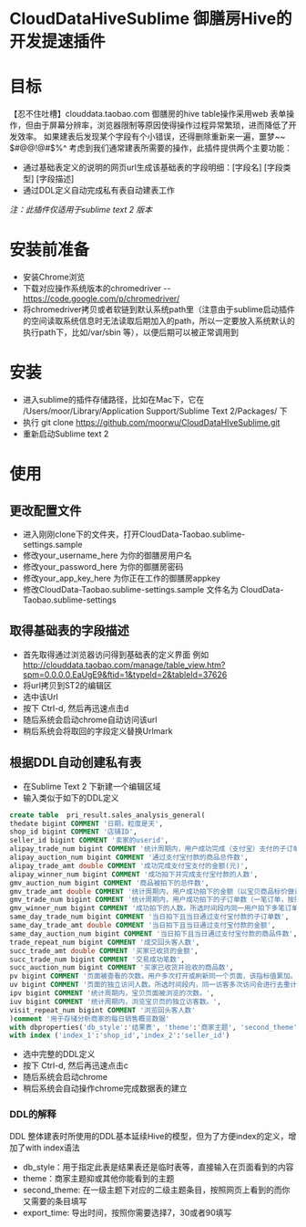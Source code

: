 CloudDataHiveSublime 御膳房Hive的开发提速插件
====================

# 目标
【忍不住吐槽】clouddata.taobao.com 御膳房的hive table操作采用web 表单操作，但由于屏幕分辨率，浏览器限制等原因使得操作过程异常繁琐，进而降低了开发效率。
如果建表后发现某个字段有个小错误，还得删除重新来一遍，噩梦~~ $#@@!@#$%^
考虑到我们通常建表所需要的操作，此插件提供两个主要功能：
- 通过基础表定义的说明的网页url生成该基础表的字段明细：[字段名] [字段类型] [字段描述]
- 通过DDL定义自动完成私有表自动建表工作

*注：此插件仅适用于sublime text 2 版本*

# 安装前准备
- 安装Chrome浏览
- 下载对应操作系统版本的chromedriver 
-- https://code.google.com/p/chromedriver/
- 将chromedriver拷贝或者软链到默认系统path里（注意由于sublime启动插件的空间读取系统信息时无法读取后期加入的path，所以一定要放入系统默认的执行path下，比如/var/sbin 等），以便后期可以被正常调用到

# 安装
- 进入sublime的插件存储路径，比如在Mac下，它在 /Users/moor/Library/Application Support/Sublime Text 2/Packages/ 下
- 执行 git clone https://github.com/moorwu/CloudDataHIveSublime.git
- 重新启动Sublime text 2

# 使用
## 更改配置文件
- 进入刚刚clone下的文件夹，打开CloudData-Taobao.sublime-settings.sample
- 修改your_username_here 为你的御膳房用户名
- 修改your_password_here 为你的御膳房密码
- 修改your_app_key_here 为你正在工作的御膳房appkey
- 修改CloudData-Taobao.sublime-settings.sample 文件名为 CloudData-Taobao.sublime-settings

## 取得基础表的字段描述
- 首先取得通过浏览器访问得到基础表的定义界面 例如 http://clouddata.taobao.com/manage/table_view.htm?spm=0.0.0.0.EaUgE9&ftid=1&typeId=2&tableId=37626
- 将url拷贝到ST2的编辑区
- 选中该Url
- 按下 Ctrl-d, 然后再迅速点击d
- 随后系统会启动chrome自动访问该url
- 稍后系统会将取回的字段定义替换Urlmark

## 根据DDL自动创建私有表
- 在Sublime Text 2 下新建一个编辑区域
- 输入类似于如下的DDL定义

```Sql
create table  pri_result.sales_analysis_general(
thedate bigint COMMENT '日期，粒度是天',
shop_id bigint COMMENT '店铺ID',
seller_id bigint COMMENT '卖家的userid',
alipay_trade_num bigint COMMENT '统计周期内，用户成功完成（支付宝）支付的子订单数（一笔订单，按照商品分拆为多个子订单）。',
alipay_auction_num bigint COMMENT '通过支付宝付款的商品总件数',
alipay_trade_amt double COMMENT '成功完成支付宝支付的金额(元)',
alipay_winner_num bigint COMMENT '成功拍下并完成支付宝付款的人数',
gmv_auction_num bigint COMMENT '商品被拍下的总件数',
gmv_trade_amt double COMMENT '统计周期内，用户成功拍下的金额（以宝贝商品标价做计算）。',
gmv_trade_num bigint COMMENT '统计周期内，用户成功拍下的子订单数（一笔订单，按照商品分拆为多个子订单）。',
gmv_winner_num bigint COMMENT '成功拍下的人数。所选时间段内同一用户拍下多笔订单会进行去重计算。',
same_day_trade_num bigint COMMENT '当日拍下且当日通过支付宝付款的子订单数',
same_day_trade_amt double COMMENT '当日拍下且当日通过支付宝付款的金额',
same_day_auction_num bigint COMMENT '当日拍下且当日通过支付宝付款的商品件数',
trade_repeat_num bigint COMMENT '成交回头客人数',
succ_trade_amt double COMMENT '买家已收货的金额',
succ_trade_num bigint COMMENT '交易成功笔数',
succ_auction_num bigint COMMENT '买家已收货并验收的商品数',
pv bigint COMMENT '页面被查看的次数。用户多次打开或刷新同一个页面，该指标值累加。',
uv bigint COMMENT '页面的独立访问人数。所选时间段内，同一访客多次访问会进行去重计算。',
ipv bigint COMMENT '统计周期内，宝贝页面被浏览的次数。',
iuv bigint COMMENT '统计周期内，浏览宝贝页的独立访客数。',
visit_repeat_num bigint COMMENT '浏览回头客人数'
)comment '用于存储分析商家的每日销售概览数据'
with dbproperties('db_style':'结果表', 'theme':'商家主题', 'second_theme':'商家销售分析','export_time':'30')
with index ('index_1':'shop_id','index_2':'seller_id')
```
- 选中完整的DDL定义
- 按下 Ctrl-d, 然后再迅速点击c
- 随后系统会启动chrome
- 稍后系统会自动操作chrome完成数据表的建立

### DDL的解释
DDL	整体建表时所使用的DDL基本延续Hive的模型，但为了方便index的定义，增加了with index语法
- db_style：用于指定此表是结果表还是临时表等，直接输入在页面看到的内容
- theme：商家主题抑或其他你能看到的主题
- second_theme: 在一级主题下对应的二级主题条目，按照网页上看到的而你又需要的条目填写
- export_time: 导出时间，按照你需要选择7，30或者90填写

